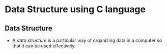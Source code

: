 # Data Structure using C language

## Data Structure
* A *data structure* is a particular way of organizing data in a computer so that it can be used effectively.
